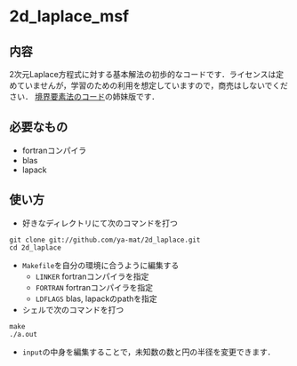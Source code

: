 # 2d_laplace_msf

## 内容

2次元Laplace方程式に対する基本解法の初歩的なコードです．ライセンスは定めていませんが，学習のための利用を想定していますので，商売はしないでください．
[境界要素法のコード](https://github.com/ya-mat/2d_laplace)の姉妹版です．

## 必要なもの
- fortranコンパイラ
- blas
- lapack

## 使い方
- 好きなディレクトリにて次のコマンドを打つ
```
git clone git://github.com/ya-mat/2d_laplace.git
cd 2d_laplace
```
- `Makefile`を自分の環境に合うように編集する
    - `LINKER` fortranコンパイラを指定
    - `FORTRAN` fortranコンパイラを指定
    - `LDFLAGS` blas, lapackのpathを指定
- シェルで次のコマンドを打つ
```
make
./a.out
```

- `input`の中身を編集することで，未知数の数と円の半径を変更できます．

